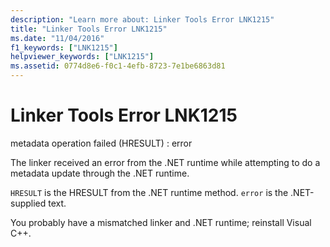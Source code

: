 ```yaml
---
description: "Learn more about: Linker Tools Error LNK1215"
title: "Linker Tools Error LNK1215"
ms.date: "11/04/2016"
f1_keywords: ["LNK1215"]
helpviewer_keywords: ["LNK1215"]
ms.assetid: 0774d8e6-f0c1-4efb-8723-7e1be6863d81
---
```

# Linker Tools Error LNK1215

metadata operation failed (HRESULT) : error

The linker received an error from the .NET runtime while attempting to do a metadata update through the .NET runtime.

`HRESULT` is the HRESULT from the .NET runtime method. `error` is the .NET-supplied text.

You probably have a mismatched linker and .NET runtime; reinstall Visual C++.
